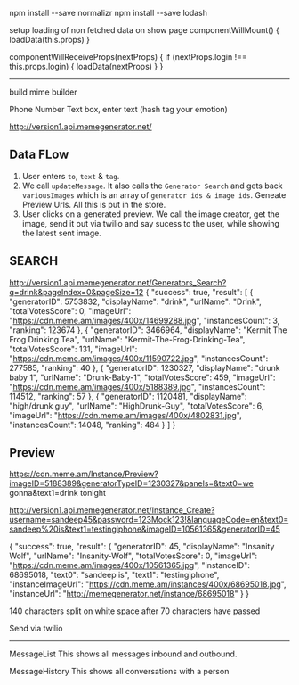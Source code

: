 npm install --save normalizr
npm install --save lodash

setup loading of non fetched data on show page
componentWillMount() {
 loadData(this.props)
}

componentWillReceiveProps(nextProps) {
  if (nextProps.login !== this.props.login) {
    loadData(nextProps)
  }
}

- - - - - - - - - - - - - - - - - - - - - - - - - - - - - - - - - - - -

build mime builder

Phone Number
Text box, enter text (hash tag your emotion)

http://version1.api.memegenerator.net/


## Data FLow
1. User enters `to`, `text` & `tag`.
2. We call `updateMessage`. It also calls the `Generator Search` and gets back `variousImages` which is an array of `generator ids & image ids`. Geneate Preview Urls. All this is put in the store.
3. User clicks on a generated preview. We call the image creator, get the image, send it out via twilio and say sucess to the user, while showing the latest sent image.


## SEARCH
http://version1.api.memegenerator.net/Generators_Search?q=drink&pageIndex=0&pageSize=12
{
  "success": true,
  "result": [
    {
    "generatorID": 5753832,
    "displayName": "drink",
    "urlName": "Drink",
    "totalVotesScore": 0,
    "imageUrl": "https://cdn.meme.am/images/400x/14699288.jpg",
    "instancesCount": 3,
    "ranking": 123674
    },
    {
    "generatorID": 3466964,
    "displayName": "Kermit The Frog Drinking Tea",
    "urlName": "Kermit-The-Frog-Drinking-Tea",
    "totalVotesScore": 131,
    "imageUrl": "https://cdn.meme.am/images/400x/11590722.jpg",
    "instancesCount": 277585,
    "ranking": 40
    },
    {
    "generatorID": 1230327,
    "displayName": "drunk baby 1",
    "urlName": "Drunk-Baby-1",
    "totalVotesScore": 459,
    "imageUrl": "https://cdn.meme.am/images/400x/5188389.jpg",
    "instancesCount": 114512,
    "ranking": 57
    },
    {
    "generatorID": 1120481,
    "displayName": "high/drunk guy",
    "urlName": "HighDrunk-Guy",
    "totalVotesScore": 6,
    "imageUrl": "https://cdn.meme.am/images/400x/4802831.jpg",
    "instancesCount": 14048,
    "ranking": 484
    }
  ]
}

## Preview

https://cdn.meme.am/Instance/Preview?imageID=5188389&generatorTypeID=1230327&panels=&text0=we gonna&text1=drink tonight


http://version1.api.memegenerator.net/Instance_Create?username=sandeep45&password=123Mock123!&languageCode=en&text0=sandeep%20is&text1=testingiphone&imageID=10561365&generatorID=45

{
  "success": true,
  "result": {
    "generatorID": 45,
    "displayName": "Insanity Wolf",
    "urlName": "Insanity-Wolf",
    "totalVotesScore": 0,
    "imageUrl": "https://cdn.meme.am/images/400x/10561365.jpg",
    "instanceID": 68695018,
    "text0": "sandeep is",
    "text1": "testingiphone",
    "instanceImageUrl": "https://cdn.meme.am/instances/400x/68695018.jpg",
    "instanceUrl": "http://memegenerator.net/instance/68695018"
  }
}



140 characters
split on white space after 70 characters have passed


Send via twilio

- - - - - - - - - - - - - - - - - - - - - - - - - - - - - - - - - - - -


MessageList
This shows all messages inbound and outbound.

MessageHistory
This shows all conversations with a person
